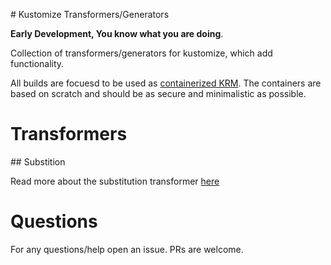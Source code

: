 # Kustomize Transformers/Generators

__Early Development, You know what you are doing__.

Collection of transformers/generators for kustomize, which add functionality. 

All builds are focuesd to be used as [containerized KRM](https://kubectl.docs.kubernetes.io/guides/extending_kustomize/containerized_krm_functions/). The containers are based on scratch and should be as secure and minimalistic as possible.

# Transformers

## Substition

Read more about the substitution transformer [here](./transformers/substitution/README.md)

# Questions

For any questions/help open an issue. PRs are welcome.